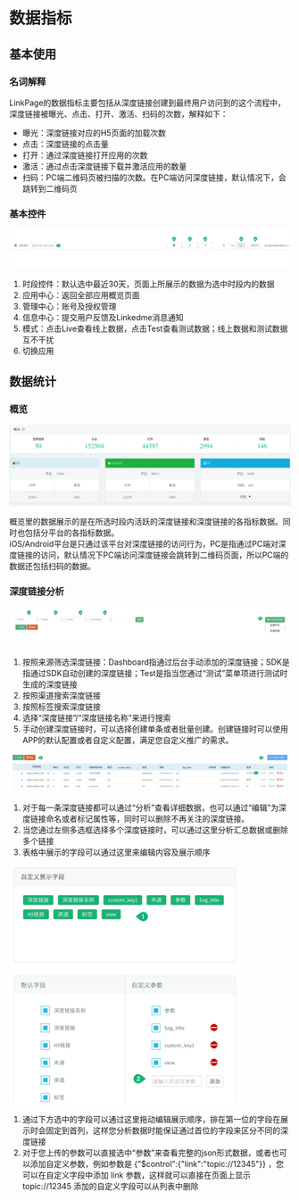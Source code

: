 # 数据指标

## 基本使用

### 名词解释

LinkPage的数据指标主要包括从深度链接创建到最终用户访问到的这个流程中，深度链接被曝光、点击、打开、激活、扫码的次数，解释如下：

* 曝光：深度链接对应的H5页面的加载次数
* 点击：深度链接的点击量
* 打开：通过深度链接打开应用的次数
* 激活：通过点击深度链接下载并激活应用的数量
* 扫码：PC端二维码页被扫描的次数。在PC端访问深度链接，默认情况下，会跳转到二维码页

### 基本控件

![](../.gitbook/assets/5.1.2.jpg)

1. 时段控件：默认选中最近30天，页面上所展示的数据为选中时段内的数据
2. 应用中心：返回全部应用概览页面
3. 管理中心：账号及授权管理
4. 信息中心：提交用户反馈及Linkedme消息通知
5. 模式：点击Live查看线上数据，点击Test查看测试数据；线上数据和测试数据互不干扰
6. 切换应用

## 数据统计

### 概览

![](../.gitbook/assets/5.2.1.jpg)

概览里的数据展示的是在所选时段内活跃的深度链接和深度链接的各指标数据。同时也包括分平台的各指标数据。  
iOS/Android平台是只通过该平台对深度链接的访问行为，PC是指通过PC端对深度链接的访问，默认情况下PC端访问深度链接会跳转到二维码页面，所以PC端的数据还包括扫码的数据。

### 深度链接分析

![](../.gitbook/assets/5.2.2.1.jpg)

1. 按照来源筛选深度链接：Dashboard指通过后台手动添加的深度链接；SDK是指通过SDK自动创建的深度链接；Test是指当您通过“测试”菜单项进行测试时生成的深度链接
2. 按照渠道搜索深度链接
3. 按照标签搜索深度链接
4. 选择“深度链接”/“深度链接名称”来进行搜索
5. 手动创建深度链接时，可以选择创建单条或者批量创建。创建链接时可以使用APP的默认配置或者自定义配置，满足您自定义推广的需求。

![](../.gitbook/assets/5.2.2.2.jpg)

1. 对于每一条深度链接都可以通过“分析”查看详细数据，也可以通过“编辑”为深度链接命名或者标记属性等，同时可以删除不再关注的深度链接。
2. 当您通过左侧多选框选择多个深度链接时，可以通过这里分析汇总数据或删除多个链接
3. 表格中展示的字段可以通过这里来编辑内容及展示顺序

![](../.gitbook/assets/5.2.2.3.jpg)

1. 通过下方选中的字段可以通过这里拖动编辑展示顺序，排在第一位的字段在展示时会固定到首列，这样您分析数据时能保证通过首位的字段来区分不同的深度链接
2. 对于您上传的参数可以直接选中“参数”来查看完整的json形式数据，或者也可以添加自定义参数，例如参数是 {"$control":{"link":"topic://12345"}} ，您可以在自定义字段中添加 link 参数，这样就可以直接在页面上显示 topic://12345 添加的自定义字段可以从列表中删除

